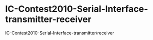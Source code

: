 # IC-Contest2010-Serial-Interface-transmitter-receiver
IC-Contest2010-Serial-Interface-transmitter/receiver
